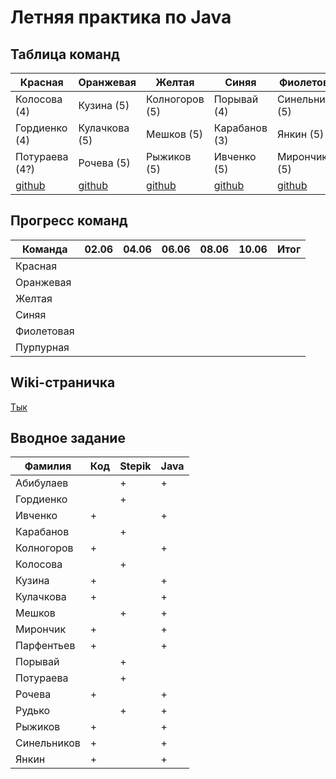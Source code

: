 # Летняя практика по Java

## Таблица команд

| Красная        | Оранжевая     | Желтая         | Синяя         | Фиолетовая      | Пурпурная      |
| -------------- | ------------- | -------------- | ------------- | --------------- | -------------- |
| Колосова  (4)  | Кузина    (5) | Колногоров (5) | Порывай   (4) | Синельников (5) | Абибулаев  (5) |
| Гордиенко (4)  | Кулачкова (5) | Мешков     (5) | Карабанов (3) | Янкин       (5) | Парфентьев (5) |
| Потураева (4?) | Рочева    (5) | Рыжиков    (5) | Ивченко   (5) | Мирончик    (5) | Рудько     (5) |
| [github](https://github.com/alexgorderr/JavaSocks) | [github](https://github.com/rakhele/summer_practice) | [github](https://github.com/Heliconter/floyd-warshall-visualizer) | [github](https://github.com/scissorsnatcher/blue_team_practice) | [github](https://github.com/Pavel-by/paa8382trio1)  | [github](https://github.com/otsheln1k/summer_practice_2020) |

## Прогресс команд

| Команда    | 02.06 | 04.06 | 06.06 | 08.06 | 10.06 | Итог |
| ---------- | ----- | ----- | ----- | ----- | ----- | ---- |
| Красная    |       |       |       |       |       |      |
| Оранжевая  |       |       |       |       |       |      |
| Желтая     |       |       |       |       |       |      |
| Синяя      |       |       |       |       |       |      |
| Фиолетовая |       |       |       |       |       |      |
| Пурпурная  |       |       |       |       |       |      |

## Wiki-страничка

[Тык](https://github.com/JAkutenshi/etu_summer_practice_2020/wiki)

## Вводное задание

| Фамилия     | Код | Stepik | Java |
| ----------- | --- | ------ | ---- |
| Абибулаев   |     |    +   |  +   |
| Гордиенко   |     |    +   |      |
| Ивченко     |  +  |        |  +   |
| Карабанов   |     |    +   |      |
| Колногоров  |  +  |        |  +   |
| Колосова    |     |    +   |      |
| Кузина      |  +  |        |  +   |
| Кулачкова   |  +  |        |  +   |
| Мешков      |     |    +   |  +   |
| Мирончик    |  +  |        |  +   |
| Парфентьев  |  +  |        |  +   |
| Порывай     |     |    +   |      |
| Потураева   |     |    +   |      |
| Рочева      |  +  |        |  +   |
| Рудько      |     |    +   |  +   |
| Рыжиков     |  +  |        |  +   |
| Синельников |  +  |        |  +   |
| Янкин       |  +  |        |  +   |
